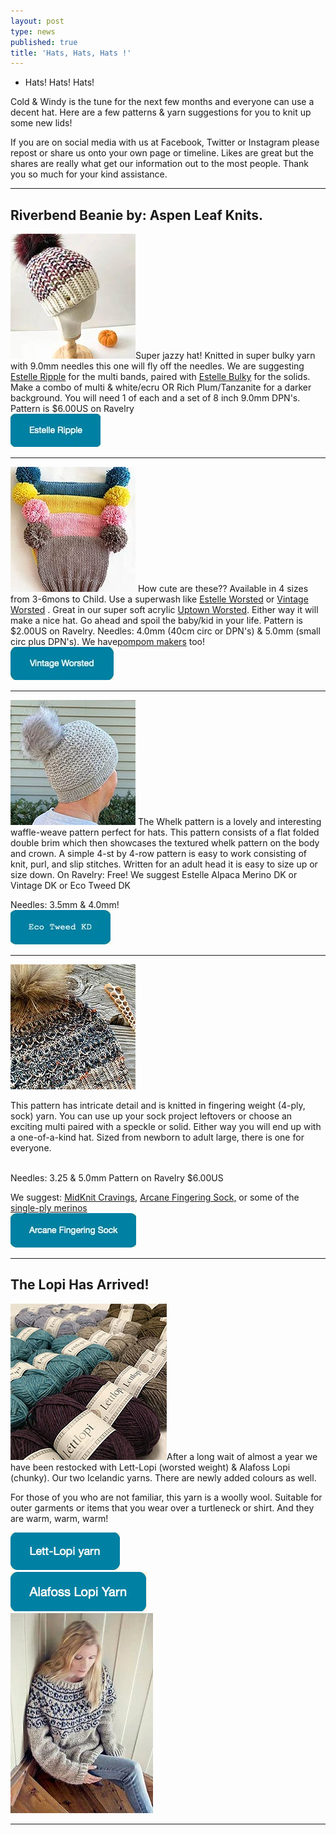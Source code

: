 ```yaml
---
layout: post
type: news
published: true
title: 'Hats, Hats, Hats !'
---
```


- Hats! Hats! Hats!

Cold & Windy is the tune for the next few months and everyone can use a decent hat. Here are a few patterns & yarn suggestions for you to knit up some new lids!

If you are on social media with us at Facebook, Twitter or Instagram please repost or share us onto your own page or timeline. Likes are great but the shares are really what get our information out to the most people. Thank you so much for your kind assistance.
<hr />
<h2>Riverbend Beanie by: Aspen Leaf Knits.</h2>
<a href="https://www.ravelry.com/patterns/library/riverbend-beanie"><img src="/img/riverbend_beanie.jpg"></a>Super jazzy hat! Knitted in super bulky yarn with 9.0mm needles this one will fly off the needles. We are suggesting <a href="https://www.woolandsilkcoshop.com/products/estelle-ripple">Estelle Ripple</a> for the multi bands, paired with <a href="https://www.woolandsilkcoshop.com/products/estelle-bulky">Estelle Bulky</a> for the solids. Make a combo of multi & white/ecru OR Rich Plum/Tanzanite for a darker background. You will need 1 of each and a set of 8 inch 9.0mm DPN's. Pattern is $6.00US on Ravelry<br />
<a href="https://www.woolandsilkcoshop.com/products/estelle-ripple"><img src="/img/riverbend_btn.jpg"></a><br />

<hr />
<h2Koala Bear Hat by: Jesse Molzan.</h2>
<a href="https://www.ravelry.com/patterns/library/koala-bear-hat-4"><img src="/img/koala_hat.jpg"></a> How cute are these?? Available in 4 sizes from 3-6mons to Child. Use a superwash like <a href="https://www.woolandsilkcoshop.com/products/estelle-worsted">Estelle Worsted</a> or <a href="https://www.woolandsilkcoshop.com/products/vintage">Vintage Worsted</a> . Great in our super soft acrylic <a href="https://www.woolandsilkcoshop.com/products/universal-uptown-worsted"> Uptown Worsted</a>. Either way it will make a nice hat. Go ahead and spoil the baby/kid in your life. Pattern is $2.00US on Ravelry. Needles: 4.0mm (40cm circ or DPN's) & 5.0mm (small circ plus DPN's). We have<a href="https://www.woolandsilkcoshop.com/products/pom-pom-makers">pompom makers</a> too!<br />
<a href="https://www.woolandsilkcoshop.com/products/vintage"><img src="/img/koala_btn.jpg"></a><br />

<hr />
<h2New Jersey Whelk Hat: by: Christina K. Miller</h2>
<a href="https://www.ravelry.com/patterns/library/new-jersey-whelk-hat"><img src="/img/jersey_hat.jpg"></a> The Whelk pattern is a lovely and interesting waffle-weave pattern perfect for hats. This pattern consists of a flat folded double brim which then showcases the textured whelk pattern on the body and crown. A simple 4-st by 4-row pattern is easy to work consisting of knit, purl, and slip stitches. Written for an adult head it is easy to size up or size down. On Ravelry: Free! We suggest Estelle Alpaca Merino DK or Vintage DK or Eco Tweed DK<br />

Needles: 3.5mm & 4.0mm!<br />
<a href="https://www.woolandsilkcoshop.com/products/eco-tweed-dk"><img src="/img/jersey_btn.jpg"></a><br />

<hr />
<h2New  Moorings by: Vanessa Ewing/h2>
<a href="https://www.ravelry.com/patterns/library/new-jersey-whelk-hat"><img src="/img/moorings_hat.jpg"></a>

This pattern has intricate detail and is knitted in fingering weight (4-ply, sock) yarn. You can use up your sock project leftovers or choose an exciting multi paired with a speckle or solid. Either way you will end up with a one-of-a-kind hat. Sized from newborn to adult large, there is one for everyone.<br /><br />

Needles: 3.25 & 5.0mm Pattern on Ravelry $6.00US

We suggest: <a href="https://www.ravelry.com/patterns/library/moorings"> MidKnit Cravings</a>, <a href="https://www.woolandsilkcoshop.com/products/80-20-merino-nylon-fingering?">Arcane Fingering Sock,</a> or some of the <a href="https://www.woolandsilkcoshop.com/search?q=single+ply">single-ply merinos</a><br />
<a href="https://www.woolandsilkcoshop.com/products/80-20-merino-nylon-fingering"><img src="/img/moorings_btn.jpg"></a><br />

<hr />
<h2>The Lopi Has Arrived!</h2>
<img src="/img/lopi.jpg"></a>After a long wait of almost a year we have been restocked with Lett-Lopi (worsted weight) & Alafoss Lopi (chunky). Our two Icelandic yarns. There are newly added colours as well.

For those of you who are not familiar, this yarn is a woolly wool. Suitable for outer garments or items that you wear over a turtleneck or shirt. And they are warm, warm, warm!

<a href="https://www.woolandsilkcoshop.com/products/lett-lopi"><img src="/img/lopi_btn.jpg"></a><br />
<a href="https://www.woolandsilkcoshop.com/products/istex-lopi-alafosslopi"><img src="/img/lopi_btn_2.jpg"></a><br />
<img src="/img/lopi_sweater.jpg">
<hr />
